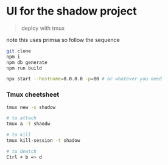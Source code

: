 # UI for the shadow project
> deploy with tmux 

note this uses primsa so follow the sequence 

```bash 
git clone 
npm i 
npm db generate 
npm run build 

npx start --hostname=0.0.0.0 -p=80 # or whatever you need 
```

### Tmux cheetsheet 
```bash
tmux new -s shadow

# to attach 
tmux a -t shaodw

# to kill 
tmux kill-session -t shadow

# to deatch 
Ctrl + b => d
```